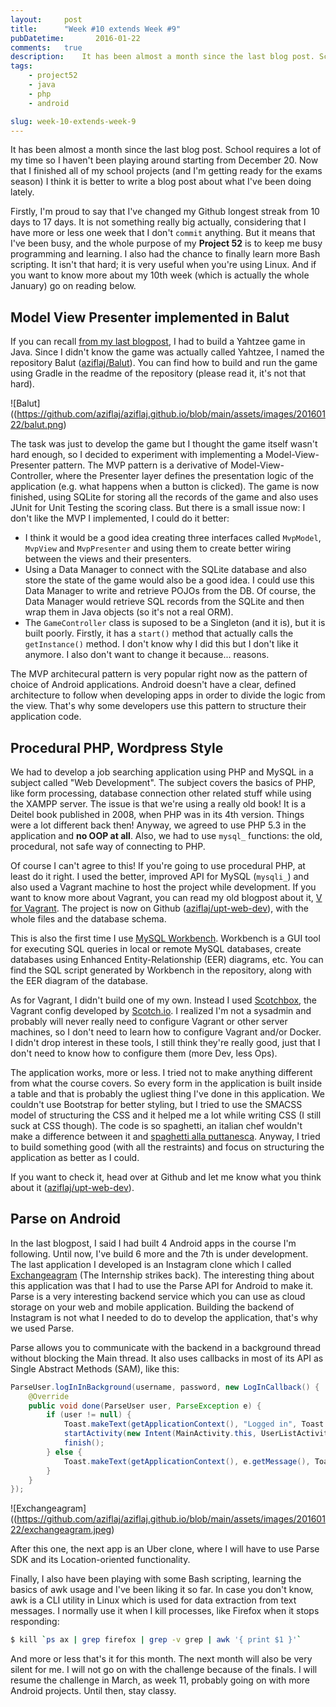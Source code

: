 ```yaml
---
layout:     post
title:      "Week #10 extends Week #9"
pubDatetime:       2016-01-22
comments:   true
description:    It has been almost a month since the last blog post. School requires a lot of my time so I haven't been playing around starting from December 20. Now that I finished all of my school projects (and I'm getting ready for the exams season) I think it is better to write a blog post about what I've been doing lately.
tags:
    - project52
    - java
    - php
    - android

slug: week-10-extends-week-9
---
```


It has been almost a month since the last blog post. School requires a lot of my time so I haven't been playing around  starting from December 20. Now that I finished all of my school projects (and I'm getting ready for the exams season) I think it is better to write a blog post about what I've been doing lately.

Firstly, I'm proud to say that I've changed my Github longest streak from 10 days to 17 days. It is not something really big actually, considering that I have more or less one week that I don't `commit` anything. But it means that I've been busy, and the whole purpose of my **Project 52** is to keep me busy programming and learning. I also had the chance to finally learn more Bash scripting. It isn't that hard; it is very useful when you're using Linux. And if you want to know more about my 10th week (which is actually the whole January) go on reading below.

## Model View Presenter implemented in Balut
If you can recall [from my last blogpost](http://aziflaj.github.io/week-9-java-nodejs-android/), I had to build a Yahtzee game in Java. Since I didn't know the game was actually called Yahtzee, I named the repository Balut ([aziflaj/Balut](http://github.com/aziflaj/Balut)). You can find how to build and run the game using Gradle in the readme of the repository (please read it, it's not that hard).

![Balut]((https://github.com/aziflaj/aziflaj.github.io/blob/main/assets/images/20160122/balut.png)

The task was just to develop the game but I thought the game itself wasn't hard enough, so I decided to experiment with implementing a Model-View-Presenter pattern. The MVP pattern is a derivative of Model-View-Controller, where the Presenter layer defines the presentation logic of the application (e.g. what happens when a button is clicked). The game is now finished, using SQLite for storing all the records of the game and also uses JUnit for Unit Testing the scoring class. But there is a small issue now: I don't like the MVP I implemented, I could do it better:

- I think it would be a good idea creating three interfaces called `MvpModel`, `MvpView` and `MvpPresenter` and using them to create better wiring between the views and their presenters.
- Using a Data Manager to connect with the SQLite database and also store the state of the game would also be a good idea. I could use this Data Manager to write and retrieve POJOs from the DB. Of course, the Data Manager would retrieve SQL records from the SQLite and then wrap them in Java objects (so it's not a real ORM).
- The `GameController` class is suposed to be a Singleton (and it is), but it is built poorly. Firstly, it has a `start()` method that actually calls the `getInstance()` method. I don't know why I did this but I don't like it anymore. I also don't want to change it because... reasons.

The MVP architecural pattern is very popular right now as the pattern of choice of Android applications. Android doesn't have a clear, defined architecture to follow when developing apps in order to divide the logic from the view. That's why some developers use this pattern to structure their application code.

## Procedural PHP, Wordpress Style
We had to develop a job searching application using PHP and MySQL in a subject called "Web Development". The subject covers the basics of PHP, like form processing, database connection other related stuff while using the XAMPP server. The issue is that we're using a really old book! It is a Deitel book published in 2008, when PHP was in its 4th version. Things were a lot different back then! Anyway, we agreed to use PHP 5.3 in the application and **no OOP at all**. Also, we had to use `mysql_` functions: the old, procedural, not safe way of connecting to PHP.

Of course I can't agree to this! If you're going to use procedural PHP, at least do it right. I used the better, improved API for MySQL (`mysqli_`) and also used a Vagrant machine to host the project while development. If you want to know more about Vagrant, you can read my old blogpost about it, [V for Vagrant](https://aziflaj.github.io/v-for-vagrant/). The project is now on Github ([aziflaj/upt-web-dev](https://github.com/aziflaj/upt-web-dev)), with the whole files and the database schema.

This is also the first time I use [MySQL Workbench](https://www.mysql.com/products/workbench/). Workbench is a GUI tool for executing SQL queries in local or remote MySQL databases, create databases using Enhanced Entity-Relationship (EER) diagrams, etc. You can find the SQL script generated by Workbench in the repository, along with the EER diagram of the database.

As for Vagrant, I didn't build one of my own. Instead I used [Scotchbox](http://box.scotch.io/), the Vagrant config developed by [Scotch.io](http://scotch.io/). I realized I'm not a sysadmin and probably will never really need to configure Vagrant or other server machines, so I don't need to learn how to configure Vagrant and/or Docker. I didn't drop interest in these tools, I still think they're really good, just that I don't need to know how to configure them (more Dev, less Ops).

The application works, more or less. I tried not to make anything different from what the course covers. So every form in the application is built inside a table and that is probably the ugliest thing I've done in this application. We couldn't use Bootstrap for better styling, but I tried to use the SMACSS model of structuring the CSS and it helped me a lot while writing CSS (I still suck at CSS though). The code is so spaghetti, an italian chef wouldn't make a difference between it and [spaghetti alla puttanesca](https://en.wikipedia.org/wiki/Spaghetti_alla_puttanesca). Anyway, I tried to build something good (with all the restraints) and focus on structuring the application as better as I could.

If you want to check it, head over at Github and let me know what you think about it ([aziflaj/upt-web-dev](https://github.com/aziflaj/upt-web-dev)).

## Parse on Android
In the last blogpost, I said I had built 4 Android apps in the course I'm following. Until now, I've build 6 more and the 7th is under development. The last application I developed is an Instagram clone which I called [Exchangeagram](https://github.com/aziflaj/AndroidCourse/tree/master/Exchangeagram) (The Internship strikes back). The interesting thing about this application was that I had to use the Parse API for Android to make it. Parse is a very interesting backend service which you can use as cloud storage on your web and mobile application. Building the backend of Instagram is not what I needed to do to develop the application, that's why we used Parse.

Parse allows you to communicate with the backend in a background thread without blocking the Main thread. It also uses callbacks in most of its API as Single Abstract Methods (SAM), like this:

```java
ParseUser.logInInBackground(username, password, new LogInCallback() {
    @Override
    public void done(ParseUser user, ParseException e) {
        if (user != null) {
            Toast.makeText(getApplicationContext(), "Logged in", Toast.LENGTH_SHORT).show();
            startActivity(new Intent(MainActivity.this, UserListActivity.class));
            finish();
        } else {
            Toast.makeText(getApplicationContext(), e.getMessage(), Toast.LENGTH_SHORT).show();
        }
    }
});
```

![Exchangeagram]((https://github.com/aziflaj/aziflaj.github.io/blob/main/assets/images/20160122/exchangeagram.jpeg)

After this one, the next app is an Uber clone, where I will have to use Parse SDK and its Location-oriented functionality.

Finally, I also have been playing with some Bash scripting, learning the basics of awk usage and I've been liking it so far. In case you don't know, awk is a CLI utility in Linux which is used for data extraction from text messages. I normally use it when I kill processes, like Firefox when it stops responding:

```bash
$ kill `ps ax | grep firefox | grep -v grep | awk '{ print $1 }'`
```

And more or less that's it for this month. The next month will also be very silent for me. I will not go on with the challenge because of the finals. I will resume the challenge in March, as week 11, probably going on with more Android projects. Until then, stay classy.
